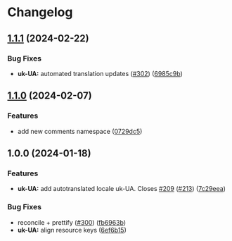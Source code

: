 # Changelog

## [1.1.1](https://github.com/sanity-io/locales/compare/locale-uk-ua-v1.1.0...locale-uk-ua-v1.1.1) (2024-02-22)


### Bug Fixes

* **uk-UA:** automated translation updates ([#302](https://github.com/sanity-io/locales/issues/302)) ([6985c9b](https://github.com/sanity-io/locales/commit/6985c9b01869bc8b5788604792705c29274ce69e))

## [1.1.0](https://github.com/sanity-io/locales/compare/locale-uk-ua-v1.0.0...locale-uk-ua-v1.1.0) (2024-02-07)


### Features

* add new comments namespace ([0729dc5](https://github.com/sanity-io/locales/commit/0729dc52cd29ac2611250663a32a7f1a5a039500))

## 1.0.0 (2024-01-18)


### Features

* **uk-UA:** add autotranslated locale uk-UA. Closes [#209](https://github.com/sanity-io/locales/issues/209) ([#213](https://github.com/sanity-io/locales/issues/213)) ([7c29eea](https://github.com/sanity-io/locales/commit/7c29eeaa39eb843bc38f701a4ace65fc1c6d4499))


### Bug Fixes

* reconcile + prettify ([#300](https://github.com/sanity-io/locales/issues/300)) ([fb6963b](https://github.com/sanity-io/locales/commit/fb6963bf863f6bc3270a3b626505c7d95c41c79a))
* **uk-UA:** align resource keys ([6ef6b15](https://github.com/sanity-io/locales/commit/6ef6b15e74d61682ba2892c7e50cd22e6556b98d))

